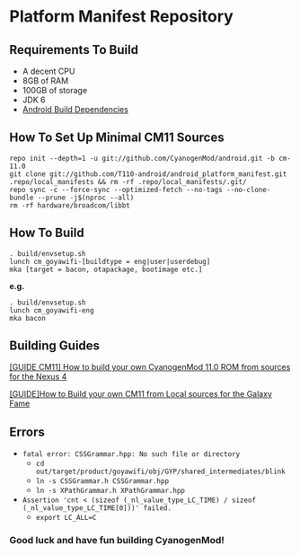 # Platform Manifest Repository

## Requirements To Build
- A decent CPU
- 8GB of RAM
- 100GB of storage
- JDK 6
- [Android Build Dependencies](https://source.android.com/setup/build/initializing#setting-up-a-linux-build-environment)

## How To Set Up Minimal CM11 Sources

```
repo init --depth=1 -u git://github.com/CyanogenMod/android.git -b cm-11.0
git clone git://github.com/T110-android/android_platform_manifest.git .repo/local_manifests && rm -rf .repo/local_manifests/.git/
repo sync -c --force-sync --optimized-fetch --no-tags --no-clone-bundle --prune -j$(nproc --all)
rm -rf hardware/broadcom/libbt
```

## How To Build

```
. build/envsetup.sh
lunch cm_goyawifi-[buildtype = eng|user|userdebug]
mka [target = bacon, otapackage, bootimage etc.]
```

**e.g.**

```shell
. build/envsetup.sh
lunch cm_goyawifi-eng
mka bacon
```

## Building Guides
[\[GUIDE CM11\] How to build your own CyanogenMod 11.0 ROM from sources for the Nexus 4](https://forum.xda-developers.com/t/guide-cm11-how-to-build-your-own-cyanogenmod-11-0-rom-from-sources-for-the-nexus-4.2515305/)

[\[GUIDE\]How to Build your own CM11 from Local sources for the Galaxy Fame](https://forum.xda-developers.com/t/guide-how-to-build-your-own-cm11-from-local-sources-for-the-galaxy-fame.2875919/)

## Errors
- `fatal error: CSSGrammar.hpp: No such file or directory`
  - `cd out/target/product/goyawifi/obj/GYP/shared_intermediates/blink`
  - `ln -s CSSGrammar.h CSSGrammar.hpp`
  - `ln -s XPathGrammar.h XPathGrammar.hpp`
- `Assertion 'cnt < (sizeof (_nl_value_type_LC_TIME) / sizeof (_nl_value_type_LC_TIME[0]))' failed.`
  - `export LC_ALL=C`

### Good luck and have fun building CyanogenMod!
